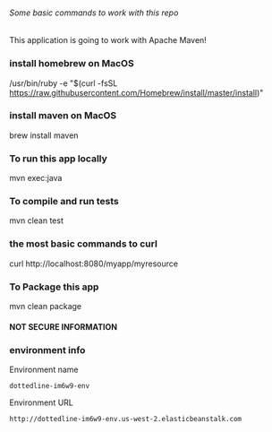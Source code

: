 ###### Some basic commands to work with this repo #############
This application is going to work with Apache Maven!

### install homebrew on MacOS ###
/usr/bin/ruby -e "$(curl -fsSL https://raw.githubusercontent.com/Homebrew/install/master/install)"

### install maven on MacOS ###
brew install maven

### To run this app locally ###
mvn exec:java

### To compile and run tests ###
mvn clean test

### the most basic commands to curl ###
curl http://localhost:8080/myapp/myresource

### To Package this app ###
mvn clean package


#### NOT SECURE INFORMATION ###
### environment info ####
Environment name

    dottedline-im6w9-env

Environment URL

    http://dottedline-im6w9-env.us-west-2.elasticbeanstalk.com